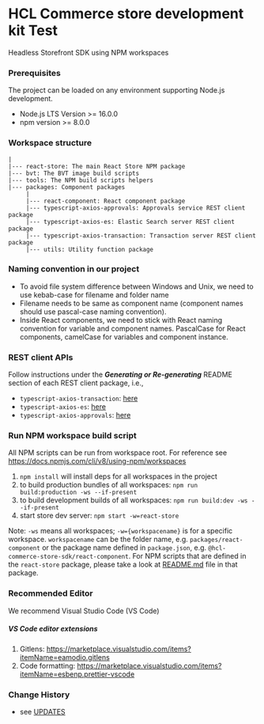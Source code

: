 [//]: # "================================================="
[//]: # "Licensed Materials - Property of HCL Technologies"
[//]: #
[//]: # "HCL Commerce"
[//]: #
[//]: # "(C) Copyright HCL Technologies Limited 2020-2022"
[//]: #
[//]: # "================================================="

# HCL Commerce store development kit Test

Headless Storefront SDK using NPM workspaces

### Prerequisites

The project can be loaded on any environment supporting Node.js development.

- Node.js LTS Version >= 16.0.0
- npm version >= 8.0.0

### Workspace structure

    |
    |--- react-store: The main React Store NPM package
    |--- bvt: The BVT image build scripts
    |--- tools: The NPM build scripts helpers
    |--- packages: Component packages
         |
         |--- react-component: React component package
         |--- typescript-axios-approvals: Approvals service REST client package
         |--- typescript-axios-es: Elastic Search server REST client package
         |--- typescript-axios-transaction: Transaction server REST client package
         |--- utils: Utility function package

### Naming convention in our project

- To avoid file system difference between Windows and Unix, we need to use kebab-case for filename and folder name
- Filename needs to be same as component name (component names should use pascal-case naming convention).
- Inside React components, we need to stick with React naming convention for variable and component names. PascalCase for React components, camelCase for variables and component instance.

### REST client APIs

Follow instructions under the **_Generating or Re-generating_** README section of each REST client package, i.e.,

- `typescript-axios-transaction`: [here](./packages/typescript-axios-transaction/README.md#generating-or-re-generating)
- `typescript-axios-es`: [here](./packages/typescript-axios-es/README.md#generating-or-re-generating)
- `typescript-axios-approvals`: [here](./packages/typescript-axios-approvals/README.md#generating-or-re-generating)

### Run NPM workspace build script

All NPM scripts can be run from workspace root. For reference see https://docs.npmjs.com/cli/v8/using-npm/workspaces

1. `npm install` will install deps for all workspaces in the project
2. to build production bundles of all workspaces: `npm run build:production -ws --if-present`
3. to build development builds of all workspaces: `npm run build:dev -ws --if-present`
4. start store dev server: `npm start -w=react-store`

Note: `-ws` means all workspaces; `-w={workspacename}` is for a specific workspace. `workspacename` can be the folder name, e.g. `packages/react-component` or the package name defined in `package.json`, e.g. `@hcl-commerce-store-sdk/react-component`. For NPM scripts that are defined in the `react-store` package, please take a look at [README.md](./react-store/README.md) file in that package.

### Recommended Editor

We recommend Visual Studio Code (VS Code)

##### VS Code editor extensions

1.  Gitlens: https://marketplace.visualstudio.com/items?itemName=eamodio.gitlens
2.  Code formatting: https://marketplace.visualstudio.com/items?itemName=esbenp.prettier-vscode

### Change History

- see [UPDATES](UPDATES.md)
